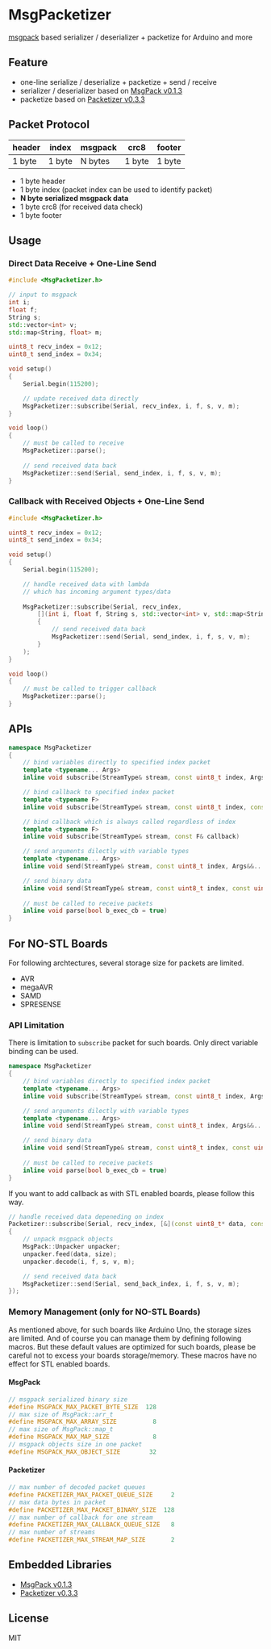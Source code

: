 # MsgPacketizer

[msgpack](https://github.com/msgpack/msgpack-c) based serializer / deserializer + packetize for Arduino and more


## Feature

- one-line serialize / deserialize + packetize + send / receive
- serializer / deserializer based on [MsgPack v0.1.3](https://github.com/hideakitai/MsgPack)
- packetize based on [Packetizer v0.3.3](https://github.com/hideakitai/Packetizer)


## Packet Protocol


| header | index  | msgpack | crc8   | footer |
|--------|--------|---------|--------|--------|
| 1 byte | 1 byte | N bytes | 1 byte | 1 byte |


- 1 byte header
- 1 byte index (packet index can be used to identify packet)
- __N byte serialized msgpack data__
- 1 byte crc8 (for received data check)
- 1 byte footer


## Usage

### Direct Data Receive + One-Line Send

``` C++
#include <MsgPacketizer.h>

// input to msgpack
int i;
float f;
String s;
std::vector<int> v;
std::map<String, float> m;

uint8_t recv_index = 0x12;
uint8_t send_index = 0x34;

void setup()
{
    Serial.begin(115200);

    // update received data directly
    MsgPacketizer::subscribe(Serial, recv_index, i, f, s, v, m);
}

void loop()
{
    // must be called to receive
    MsgPacketizer::parse();
    
    // send received data back
    MsgPacketizer::send(Serial, send_index, i, f, s, v, m);
}

```


### Callback with Received Objects + One-Line Send

``` C++
#include <MsgPacketizer.h>

uint8_t recv_index = 0x12;
uint8_t send_index = 0x34;

void setup()
{
    Serial.begin(115200);

    // handle received data with lambda
    // which has incoming argument types/data
    
    MsgPacketizer::subscribe(Serial, recv_index,
	    [](int i, float f, String s, std::vector<int> v, std::map<String, float> m)
	    {
	        // send received data back
	        MsgPacketizer::send(Serial, send_index, i, f, s, v, m);
	    }
    );
}

void loop()
{
    // must be called to trigger callback
    MsgPacketizer::parse();
}

```

## APIs

``` C++
namespace MsgPacketizer 
{
    // bind variables directly to specified index packet
    template <typename... Args>
    inline void subscribe(StreamType& stream, const uint8_t index, Args&... args)

    // bind callback to specified index packet
    template <typename F>
    inline void subscribe(StreamType& stream, const uint8_t index, const F& callback)

    // bind callback which is always called regardless of index
    template <typename F>
    inline void subscribe(StreamType& stream, const F& callback)

    // send arguments dilectly with variable types
    template <typename... Args>
    inline void send(StreamType& stream, const uint8_t index, Args&&... args)

    // send binary data
    inline void send(StreamType& stream, const uint8_t index, const uint8_t* data, const uint8_t size)
    
    // must be called to receive packets
    inline void parse(bool b_exec_cb = true)
}
```


## For NO-STL Boards

For following archtectures, several storage size for packets are limited.

- AVR
- megaAVR
- SAMD
- SPRESENSE


### API Limitation

There is limitation to `subscribe` packet for such boards.
Only direct variable binding can be used.

``` C++
namespace MsgPacketizer 
{
    // bind variables directly to specified index packet
    template <typename... Args>
    inline void subscribe(StreamType& stream, const uint8_t index, Args&... args)

    // send arguments dilectly with variable types
    template <typename... Args>
    inline void send(StreamType& stream, const uint8_t index, Args&&... args)

    // send binary data
    inline void send(StreamType& stream, const uint8_t index, const uint8_t* data, const uint8_t size)
    
    // must be called to receive packets
    inline void parse(bool b_exec_cb = true)
}
```

If you want to add callback as with STL enabled boards, please follow this way.

``` C++
// handle received data depeneding on index
Packetizer::subscribe(Serial, recv_index, [&](const uint8_t* data, const uint8_t size)
{
    // unpack msgpack objects
    MsgPack::Unpacker unpacker;
    unpacker.feed(data, size);
    unpacker.decode(i, f, s, v, m);

    // send received data back
    MsgPacketizer::send(Serial, send_back_index, i, f, s, v, m);
});
```


### Memory Management (only for NO-STL Boards)

As mentioned above, for such boards like Arduino Uno, the storage sizes are limited.
And of course you can manage them by defining following macros.
But these default values are optimized for such boards, please be careful not to excess your boards storage/memory.
These macros have no effect for STL enabled boards.


#### MsgPack

``` C++
// msgpack serialized binary size
#define MSGPACK_MAX_PACKET_BYTE_SIZE  128
// max size of MsgPack::arr_t
#define MSGPACK_MAX_ARRAY_SIZE          8
// max size of MsgPack::map_t
#define MSGPACK_MAX_MAP_SIZE            8
// msgpack objects size in one packet
#define MSGPACK_MAX_OBJECT_SIZE        32
```

#### Packetizer

``` C++
// max number of decoded packet queues
#define PACKETIZER_MAX_PACKET_QUEUE_SIZE     2
// max data bytes in packet
#define PACKETIZER_MAX_PACKET_BINARY_SIZE  128
// max number of callback for one stream
#define PACKETIZER_MAX_CALLBACK_QUEUE_SIZE   8
// max number of streams
#define PACKETIZER_MAX_STREAM_MAP_SIZE       2
```


## Embedded Libraries

- [MsgPack v0.1.3](https://github.com/hideakitai/MsgPack)
- [Packetizer v0.3.3](https://github.com/hideakitai/Packetizer)


## License

MIT